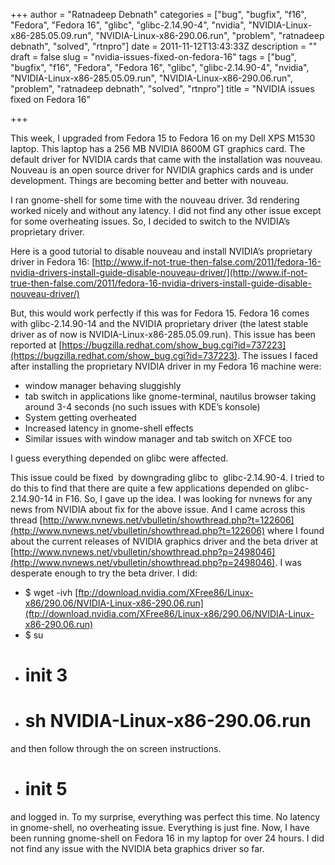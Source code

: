 +++
author = "Ratnadeep Debnath"
categories = ["bug", "bugfix", "f16", "Fedora", "Fedora 16", "glibc", "glibc-2.14.90-4", "nvidia", "NVIDIA-Linux-x86-285.05.09.run", "NVIDIA-Linux-x86-290.06.run", "problem", "ratnadeep debnath", "solved", "rtnpro"]
date = 2011-11-12T13:43:33Z
description = ""
draft = false
slug = "nvidia-issues-fixed-on-fedora-16"
tags = ["bug", "bugfix", "f16", "Fedora", "Fedora 16", "glibc", "glibc-2.14.90-4", "nvidia", "NVIDIA-Linux-x86-285.05.09.run", "NVIDIA-Linux-x86-290.06.run", "problem", "ratnadeep debnath", "solved", "rtnpro"]
title = "NVIDIA issues fixed on Fedora 16"

+++


This week, I upgraded from Fedora 15 to Fedora 16 on my Dell XPS M1530 laptop. This laptop has a 256 MB NVIDIA 8600M GT graphics card. The default driver for NVIDIA cards that came with the installation was nouveau. Nouveau is an open source driver for NVIDIA graphics cards and is under development. Things are becoming better and better with nouveau.

I ran gnome-shell for some time with the nouveau driver. 3d rendering worked nicely and without any latency. I did not find any other issue except for some overheating issues. So, I decided to switch to the NVIDIA’s proprietary driver.

Here is a good tutorial to disable nouveau and install NVIDIA’s proprietary driver in Fedora 16: [http://www.if-not-true-then-false.com/2011/fedora-16-nvidia-drivers-install-guide-disable-nouveau-driver/](http://www.if-not-true-then-false.com/2011/fedora-16-nvidia-drivers-install-guide-disable-nouveau-driver/)

But, this would work perfectly if this was for Fedora 15. Fedora 16 comes with glibc-2.14.90-14 and the NVIDIA proprietary driver (the latest stable driver as of now is NVIDIA-Linux-x86-285.05.09.run). This issue has been reported at [https://bugzilla.redhat.com/show_bug.cgi?id=737223](https://bugzilla.redhat.com/show_bug.cgi?id=737223). The issues I faced after installing the proprietary NVIDIA driver in my Fedora 16 machine were:

- window manager behaving sluggishly
- tab switch in applications like gnome-terminal, nautilus browser taking around 3-4 seconds (no such issues with KDE’s konsole)
- System getting overheated
- Increased latency in gnome-shell effects
- Similar issues with window manager and tab switch on XFCE too

I guess everything depended on glibc were affected.

This issue could be fixed  by downgrading glibc to  glibc-2.14.90-4. I tried to do this to find that there are quite a few applications depended on glibc-2.14.90-14 in F16. So, I gave up the idea. I was looking for nvnews for any news from NVIDIA about fix for the above issue. And I came across this thread [http://www.nvnews.net/vbulletin/showthread.php?t=122606](http://www.nvnews.net/vbulletin/showthread.php?t=122606) where I found about the current releases of NVIDIA graphics driver and the beta driver at [http://www.nvnews.net/vbulletin/showthread.php?p=2498046](http://www.nvnews.net/vbulletin/showthread.php?p=2498046). I was desperate enough to try the beta driver. I did:

- $ wget -ivh [ftp://download.nvidia.com/XFree86/Linux-x86/290.06/NVIDIA-Linux-x86-290.06.run](ftp://download.nvidia.com/XFree86/Linux-x86/290.06/NVIDIA-Linux-x86-290.06.run)
- $ su
- # init 3
- # sh NVIDIA-Linux-x86-290.06.run

and then follow through the on screen instructions.

- # init 5

and logged in. To my surprise, everything was perfect this time. No latency in gnome-shell, no overheating issue. Everything is just fine. Now, I have been running gnome-shell on Fedora 16 in my laptop for over 24 hours. I did not find any issue with the NVIDIA beta graphics driver so far.

